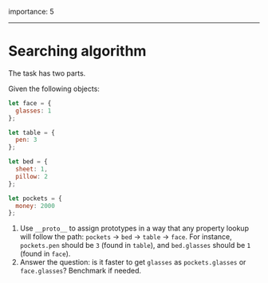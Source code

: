 importance: 5

---

# Searching algorithm

The task has two parts.

Given the following objects:

```js
let face = {
  glasses: 1
};

let table = {
  pen: 3
};

let bed = {
  sheet: 1,
  pillow: 2
};

let pockets = {
  money: 2000
};
```

1. Use `__proto__` to assign prototypes in a way that any property lookup will follow the path: `pockets` -> `bed` -> `table` -> `face`. For instance, `pockets.pen` should be `3` (found in `table`), and `bed.glasses` should be `1` (found in `face`).
2. Answer the question: is it faster to get `glasses` as `pockets.glasses` or `face.glasses`? Benchmark if needed.
